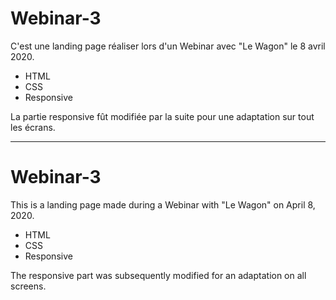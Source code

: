 # Webinar-3


C'est une landing page réaliser lors d'un Webinar avec "Le Wagon" le 8 avril 2020.

- HTML
- CSS
- Responsive

La partie responsive fût modifiée par la suite pour une adaptation sur tout les écrans.


-----------

# Webinar-3


This is a landing page made during a Webinar with "Le Wagon" on April 8, 2020.

- HTML
- CSS
- Responsive

The responsive part was subsequently modified for an adaptation on all screens.
